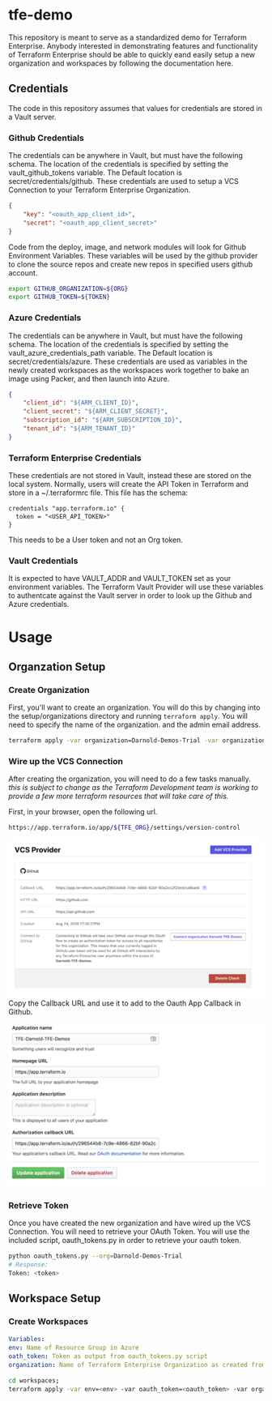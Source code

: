 # tfe-demo

This repository is meant to serve as a standardized demo for Terraform Enterprise. Anybody interested in demonstrating features and functionality of Terraform Enterprise should be able to quickly eand easily setup a new organization and workspaces by following the documentation here.

## Credentials
The code in this repository assumes that values for credentials are stored in a Vault server. 

### Github Credentials
The credentials can be anywhere in Vault, but must have the following schema. 
The location of the credentials is specified by setting the vault_github_tokens variable. The Default location is secret/credentials/github. These credentials are used to setup a VCS Connection to your Terraform Enterprise Organization.
```json
{
    "key": "<oauth_app_client_id>",
    "secret": "<oauth_app_client_secret>"
}
```
Code from the deploy, image, and network modules will look for Github Environment Variables. These variables will be used by the github provider to clone the source repos and create new repos in 
specified users github account. 
```bash
export GITHUB_ORGANIZATION=${ORG}
export GITHUB_TOKEN=${TOKEN}
```



### Azure Credentials
The credentials can be anywhere in Vault, but must have the following schema.
The location of the credentials is specified by setting the vault_azure_credentials_path variable. The Default location is secret/credentials/azure. These credentials are used as variables in the newly created workspaces as the workspaces work together to bake an image using Packer, and then launch into Azure.
```json
{
    "client_id": "${ARM_CLIENT_ID}",
    "client_secret": "${ARM_CLIENT_SECRET}",
    "subscription_id": "${ARM_SUBSCRIPTION_ID}",
    "tenant_id": "${ARM_TENANT_ID}"
}
```

### Terraform Enterprise Credentials
These credentials are not stored in Vault, instead these are stored on the local system. Normally, users will create the API Token in Terraform and store in a ~/.terraformrc file. This file has the schema:
```hcl
credentials "app.terraform.io" {
  token = "<USER_API_TOKEN>"
}
```
This needs to be a User token and not an Org token. 

### Vault Credentials
It is expected to have VAULT_ADDR and VAULT_TOKEN set as your environment variables. The Terraform Vault Provider will use these variables to authentcate against the Vault server in order to look up the Github and Azure credentials.


# Usage
## Organzation Setup
### Create Organization
First, you'll want to create an organization. You will do this by changing into the setup/organizations directory and running `terraform apply`. You will need to specify the name of the organization. and the admin email address.
```bash
terraform apply -var organization=Darnold-Demos-Trial -var organization_admin_email darnold@hashicorp.com
```

### Wire up the VCS Connection
After creating the organization, you will need to do a few tasks manually. *this is subject to change as the Terraform Development team is working to provide a few more terraform resources that will take care of this.*

First, in your browser, open the following url.
```bash
https://app.terraform.io/app/${TFE_ORG}/settings/version-control
```

![alt text](./assets/tfe_vcs.png "Terraform Enterprise Organization VCS Setup Page")
Copy the Callback URL and use it to add to the Oauth App Callback in Github.

![alt text](./assets/github_oauth.png "Github OAuth App Settings Page")


### Retrieve Token
Once you have created the new organization and have wired up the VCS Connection. You will need to retrieve your OAuth Token. You will use the included script, oauth_tokens.py in order to retrieve your oauth token. 
```bash
python oauth_tokens.py --org=Darnold-Demos-Trial
# Response:
Token: <token>
```

## Workspace Setup
### Create Workspaces
```yaml
Variables:
env: Name of Resource Group in Azure
oath_token: Token as output from oauth_tokens.py script
organization: Name of Terraform Enterprise Organization as created from previous steps.
```
```bash
cd workspaces;
terraform apply -var env=<env> -var oauth_token=<oauth_token> -var organization=<organization>
```
